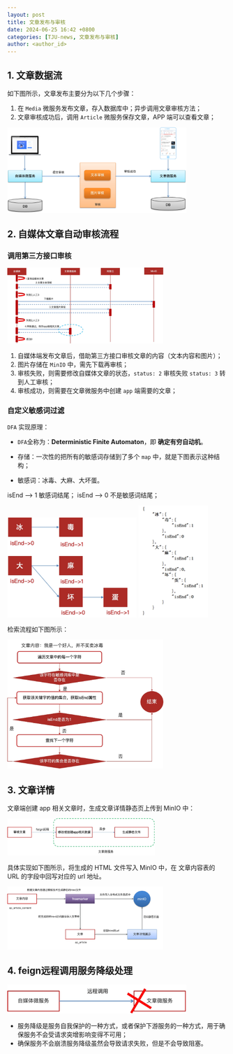 ```yaml
---
layout: post
title: 文章发布与审核
date: 2024-06-25 16:42 +0800
categories: [TJU-news, 文章发布与审核]
author: <author_id>
---
```


## 1. 文章数据流

如下图所示，文章发布主要分为以下几个步骤：

1. 在 `Media` 微服务发布文章，存入数据库中；异步调用文章审核方法；
2. 文章审核成功后，调用 `Article` 微服务保存文章，APP 端可以查看文章；

<img src="../media/2024-06-25-%E6%96%87%E7%AB%A0%E5%8F%91%E5%B8%83%E4%B8%8E%E5%AE%A1%E6%A0%B8/image-20240625164534731.png" alt="image-20240625164534731" style="zoom:40%;" />



## 2. 自媒体文章自动审核流程

### 调用第三方接口审核



<img src="../media/2024-06-25-%E6%96%87%E7%AB%A0%E5%8F%91%E5%B8%83%E4%B8%8E%E5%AE%A1%E6%A0%B8/image-20240625204545996.png" alt="image-20240625204545996" style="zoom:35%;" />



1. 自媒体端发布文章后，借助第三方接口审核文章的内容（文本内容和图片）；
2. 图片存储在 `MinIO` 中，需先下载再审核；
3. 审核失败，则需要修改自媒体文章的状态，`status: 2`  审核失败   `status: 3`  转到人工审核；
4. 审核成功，则需要在文章微服务中创建 `app` 端需要的文章；



### 自定义敏感词过滤

`DFA` 实现原理：

- `DFA`全称为：**Deterministic Finite Automaton**，即 **确定有穷自动机**。

- 存储：一次性的把所有的敏感词存储到了多个 `map` 中，就是下图表示这种结构；

- 敏感词：冰毒、大麻、大坏蛋。

isEnd —> 1 敏感词结尾；	isEnd —> 0 不是敏感词结尾；

<img src="../media/2024-06-25-%E6%96%87%E7%AB%A0%E5%8F%91%E5%B8%83%E4%B8%8E%E5%AE%A1%E6%A0%B8/image-20240625205701594.png" alt="image-20240625205701594" style="zoom:45%;" />          <img src="../media/2024-06-25-%E6%96%87%E7%AB%A0%E5%8F%91%E5%B8%83%E4%B8%8E%E5%AE%A1%E6%A0%B8/image-20240625205723013.png" alt="image-20240625205723013" style="zoom:25%;" />



检索流程如下图所示：

<img src="../media/2024-06-25-%E6%96%87%E7%AB%A0%E5%8F%91%E5%B8%83%E4%B8%8E%E5%AE%A1%E6%A0%B8/image-20240625210054070.png" alt="image-20240625210054070" style="zoom:35%;" />

## 3. 文章详情

文章端创建 app 相关文章时，生成文章详情静态页上传到 MinIO 中：

<img src="../media/2024-06-25-%E6%96%87%E7%AB%A0%E5%8F%91%E5%B8%83%E4%B8%8E%E5%AE%A1%E6%A0%B8/image-20240625211000830.png" alt="image-20240625211000830" style="zoom:33%;" />

具体实现如下图所示，将生成的 HTML 文件写入 MinIO 中，在 文章内容表的 URL 的字段中回写对应的 url 地址。

<img src="../media/2024-06-25-%E6%96%87%E7%AB%A0%E5%8F%91%E5%B8%83%E4%B8%8E%E5%AE%A1%E6%A0%B8/image-20240625212248454.png" alt="image-20240625212248454" style="zoom:35%;" />



## 4. feign远程调用服务降级处理

<img src="../media/2024-06-25-%E6%96%87%E7%AB%A0%E5%8F%91%E5%B8%83%E4%B8%8E%E5%AE%A1%E6%A0%B8/image-20240625211932193.png" alt="image-20240625211932193" style="zoom:40%;" />

- 服务降级是服务自我保护的一种方式，或者保护下游服务的一种方式，用于确保服务不会受请求突增影响变得不可用；
- 确保服务不会崩溃服务降级虽然会导致请求失败，但是不会导致阻塞。



